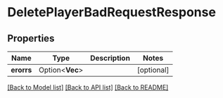# DeletePlayerBadRequestResponse

## Properties

Name | Type | Description | Notes
------------ | ------------- | ------------- | -------------
**erorrs** | Option<**Vec<String>**> |  | [optional]

[[Back to Model list]](../README.md#documentation-for-models) [[Back to API list]](../README.md#documentation-for-api-endpoints) [[Back to README]](../README.md)


